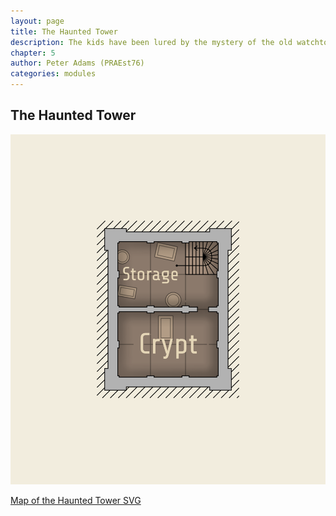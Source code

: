 ```yaml
---
layout: page
title: The Haunted Tower
description: The kids have been lured by the mystery of the old watchtower in the forest. Is it haunted or just an old ruin..?
chapter: 5
author: Peter Adams (PRAEst76)
categories: modules
---
```

## The Haunted Tower

![Map of the Haunted Tower](maps/haunted-tower.png)

[Map of the Haunted Tower SVG](maps/haunted-tower.svg)
